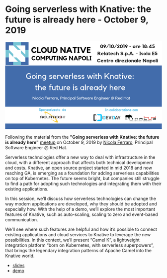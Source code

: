 # Going serverless with Knative: the future is already here - October 9, 2019

![Going serverless with Knative: the future is already here](banner.png)

Following the material from the **"Going serverless with Knative: the future is already here"** [meetup](https://www.meetup.com/cncfnapoli/events/264641751/) on October 9, 2019 by [Nicola Ferraro](https://twitter.com/ni_ferraro0), Principal Software Engineer @ Red Hat.

Serverless technologies offer a new way to deal with infrastructure in the cloud, with a different approach that affects both technical development and costs. Knative, an open source project started in mid 2018 and now reaching GA, is emerging as a foundation for adding serverless capabilities on top of Kubernetes. The future seems bright, but companies still struggle to find a path for adopting such technologies and integrating them with their existing applications.

In this session, we’ll discuss how serverless technologies can change the way modern applications are developed, why they should be adopted and especially how.
With the help of a demo, we’ll explore the most important features of Knative, such as auto-scaling, scaling to zero and event-based communication.

We’ll see where such features are helpful and how it’s possible to connect existing applications and cloud services to Knative to leverage the new possibilities. In this context, we’ll present “Camel K”, a lightweight integration platform “born on Kubernetes, with serverless superpowers”, that brings the legendary integration patterns of Apache Camel into the Knative world.

* [slides](going-serverless-with-knative.pdf)
* [demo](https://github.com/nicolaferraro/knative-demo)